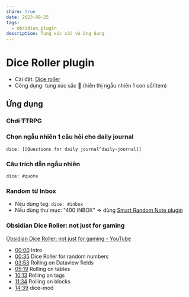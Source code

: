 ```yaml
---
share: true
date: 2023-09-25
tags:
  - obsidian_plugin
description: Tung xúc sắc và ứng dụng
---
```


# Dice Roller plugin
- Cài đặt: [Dice roller](obsidian://show-plugin?id=obsidian-dice-roller)
- Công dụng: tung xúc sắc 🎲 (hiển thị ngẫu nhiên 1 con số/item)

## Ứng dụng
### ~~Chơi TTRPG~~
### Chọn ngẫu nhiên 1 câu hỏi cho daily journal
`dice: [[Questions for daily journal^daily-journal]]`

### Câu trích dẫn ngẫu nhiên
`dice: #quote`
### Random từ Inbox
- Nếu dùng tag: `dice: #inbox`
- Nếu dùng thư mục: "400 INBOX" => dùng [Smart Random Note plugin](obsidian://show-plugin?id=smart-random-note)

### Obsidian Dice Roller: not just for gaming
[Obsidian Dice Roller: not just for gaming - YouTube](https://www.youtube.com/watch?v=wHA5gzPOPPM)

- [00:00](https://www.youtube.com/watch?v=wHA5gzPOPPM&t=0s) Intro
- [00:35](https://www.youtube.com/watch?v=wHA5gzPOPPM&t=35s) Dice Roller for random numbers
- [03:53](https://www.youtube.com/watch?v=wHA5gzPOPPM&t=233s) Rolling on Dataview fields
- [05:19](https://www.youtube.com/watch?v=wHA5gzPOPPM&t=319s) Rolling on tables
- [10:13](https://www.youtube.com/watch?v=wHA5gzPOPPM&t=613s) Rolling on tags
- [11:34](https://www.youtube.com/watch?v=wHA5gzPOPPM&t=694s) Rolling on blocks
- [14:39](https://www.youtube.com/watch?v=wHA5gzPOPPM&t=879s) dice-mod

